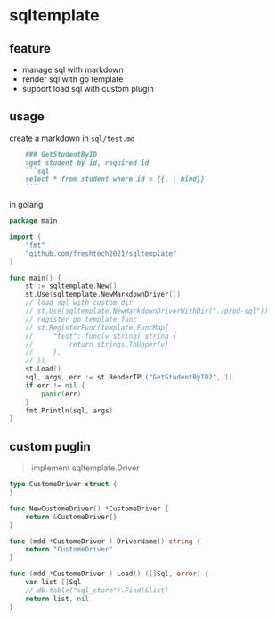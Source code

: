 # sqltemplate

## feature

- manage sql with markdown
- render sql with go template
- support load sql with custom plugin

## usage

create a markdown in `sql/test.md`

```markdown
    ### GetStudentByID
    >get student by id, required id
    ```sql
    select * from student where id = {{. | bind}}
    ```
```

in golang

```go
package main

import (
    "fmt"
    "github.com/freshtech2021/sqltemplate"
)

func main() {
    st := sqltemplate.New()
    st.Use(sqltemplate.NewMarkdownDriver())
    // load sql with custom dir
    // st.Use(sqltemplate.NewMarkdownDriverWithDir("./prod-sql"))
    // register go template func
    // st.RegisterFunc(template.FuncMap{
    //     "test": func(v string) string {
    //         return strings.ToUpper(v)
    //     },
    // })
    st.Load()
    sql, args, err := st.RenderTPL("GetStudentByID2", 1)
    if err != nil {
        panic(err)
    }
    fmt.Println(sql, args)
}
```

## custom puglin

> implement sqltemplate.Driver

```go
type CustomeDriver struct {
}

func NewCustomeDriver() *CustomeDriver {
    return &CustomeDriver{}
}

func (mdd *CustomeDriver ) DriverName() string {
    return "CustomeDriver"
}

func (mdd *CustomeDriver ) Load() ([]Sql, error) {
    var list []Sql
    // db.table("sql_store").Find(&list)
    return list, nil
}
```
